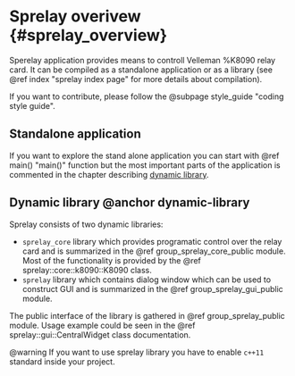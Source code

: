 # Sprelay overivew {#sprelay_overview}

Sperelay application provides means to controll Velleman %K8090 relay card. It can be compiled as a standalone
application or as a library (see @ref index "sprelay index page" for more details about compilation).

If you want to contribute, please follow the @subpage style_guide "coding style guide".


## Standalone application

If you want to explore the stand alone application you can start with @ref main() "main()" function but the most
important parts of the application is commented in the chapter describing [dynamic library](#dynamic-library).


## Dynamic library @anchor dynamic-library

Sprelay consists of two dynamic libraries:
- `sprelay_core` library which provides programatic control over the relay card and is summarized in the
  @ref group_sprelay_core_public module. Most of the functionality is provided by the
  @ref sprelay::core::k8090::K8090 class.
- `sprelay` library which contains dialog window which can be used to construct GUI and is summarized in the
@ref group_sprelay_gui_public module.

The public interface of the library is gathered in @ref group_sprelay_public module. Usage example could be seen in the
@ref sprelay::gui::CentralWidget class documentation.

@warning If you want to use sprelay library you have to enable `c++11` standard inside your project.
